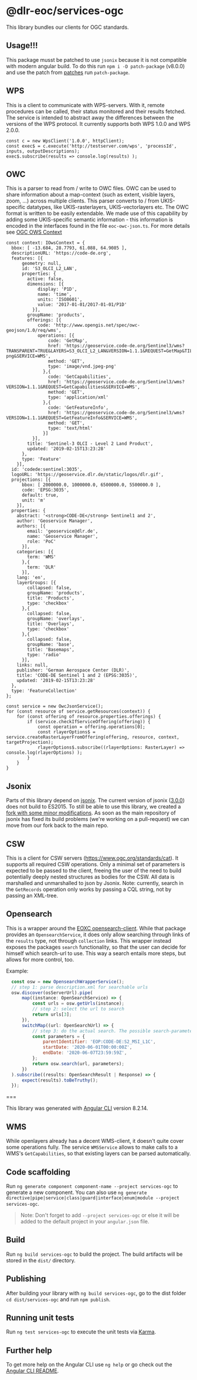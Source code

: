 # @dlr-eoc/services-ogc

This library bundles our clients for OGC standards. 

## Usage!!!
This package musst be patched to use `jsonix` because it is not compatible with modern angular build.
To do this run `npm i -D patch-package` (v8.0.0) and use the patch from [patches](patches\jsonix+3.0.0.patch) run `patch-package`.

## WPS
This is a client to communicate with WPS-servers. With it, remote procedures can be called, their status monitored and their results fetched.
The service is intended to abstract away the differences between the versions of the WPS protocol. It currently supports both WPS 1.0.0 and WPS 2.0.0.

```
const c = new WpsClient('1.0.0', httpClient);
const exec$ = c.execute('http://testserver.com/wps', 'processId', inputs, outputDescriptions);
exec$.subscribe(results => console.log(results) );
```

## OWC
This is a parser to read from / write to OWC files. OWC can be used to share information about a map-context (such as extent, visible layers, zoom, ...) across multiple clients.
This parser converts to / from UKIS-specific datatypes, like UKIS-rasterlayers, UKIS-vectorlayers etc.
The OWC format is written to be easily extendable. We made use of this capability by adding some UKIS-specific semantic information - this information is encoded in the interfaces found in the file `eoc-owc-json.ts`. For more details see [OGC OWS Context](src/lib/owc/README.md)


```
const context: IOwsContext = {
  bbox: [ -13.684, 28.7793, 61.088, 64.9085 ],
  descriptionURL: 'https://code-de.org',
  features: [{
      geometry: null,
      id: 'S3_OLCI_L2_LAN',
      properties: {
        active: false,
        dimensions: [{
            display: 'P1D',
            name: 'time',
            units: 'ISO8601',
            value: '2017-01-01/2017-01-01/P1D'
          }],
        groupName: 'products',
        offerings: [{
            code: 'http://www.opengis.net/spec/owc-geojson/1.0/req/wms',
            operations: [{
                code: 'GetMap',
                href: 'https://geoservice.code-de.org/Sentinel3/wms?TRANSPARENT=TRUE&LAYERS=S3_OLCI_L2_LAN&VERSION=1.1.1&REQUEST=GetMap&TILED=True&FORMAT=image%2Fvnd.jpeg-png&SERVICE=WMS',
                method: 'GET',
                type: 'image/vnd.jpeg-png'
              },{
                code: 'GetCapabilities',
                href: 'https://geoservice.code-de.org/Sentinel3/wms?VERSION=1.1.1&REQUEST=GetCapabilities&SERVICE=WMS',
                method: 'GET',
                type: 'application/xml'
              },{
                code: 'GetFeatureInfo',
                href: 'https://geoservice.code-de.org/Sentinel3/wms?VERSION=1.1.1&REQUEST=GetFeatureInfo&SERVICE=WMS',
                method: 'GET',
                type: 'text/html'
              }]
          }],
        title: 'Sentinel-3 OLCI - Level 2 Land Product',
        updated: '2019-02-15T13:23:28'
      },
      type: 'Feature'
    }],
  id: 'codede:sentinel:3035',
  logoURL: 'https://geoservice.dlr.de/static/logos/dlr.gif',
  projections: [{
      bbox: [ 2000000.0, 1000000.0, 6500000.0, 5500000.0 ],
      code: 'EPSG:3035',
      default: true,
      unit: 'm'
    }],
  properties: {
    abstract: '<strong>CODE-DE</strong> Sentinel1 and 2',
    author: 'Geoservice Manager',
    authors: [{
        email: 'geoservice@dlr.de',
        name: 'Geoservice Manager',
        role: 'PoC'
      }],
    categories: [{
        term: 'WMS'
      },{
        term: 'DLR'
      }],
    lang: 'en',
    layerGroups: [{
        collapsed: false,
        groupName: 'products',
        title: 'Products',
        type: 'checkbox'
      },{
        collapsed: false,
        groupName: 'overlays',
        title: 'Overlays',
        type: 'checkbox'
      },{
        collapsed: false,
        groupName: 'base',
        title: 'Basemaps',
        type: 'radio'
      }],
    links: null,
    publisher: 'German Aerospace Center (DLR)',
    title: 'CODE-DE Sentinel 1 and 2 (EPSG:3035)',
    updated: '2019-02-15T13:23:28'
  },
  type: 'FeatureCollection'
};

const service = new OwcJsonService();
for (const resource of service.getResources(context)) {
    for (const offering of resource.properties.offerings) {
        if (service.checkIfServiceOffering(offering)) {
            const operation = offering.operations[0];
            const rlayerOptions$ = service.createRasterLayerFromOffering(offering, resource, context, targetProjection);
            rlayerOptions$.subscribe((rlayerOptions: RasterLayer) => console.log(rlayerOptions) );
        }
    }
}
```


## Jsonix
Parts of this library depend on [jsonix](https://github.com/highsource/jsonix). The current version of jsonix ([3.0.0](https://github.com/highsource/jsonix/releases/tag/3.0.0)) does not build to ES2015. To still be able to use this library, we created a [fork with some minor modifications](https://github.com/MichaelLangbein/jsonix). As soon as the main repository of jsonix has fixed its build problems (we're working on a pull-request) we can move from our fork back to the main repo.  



## CSW
This is a client for CSW servers (https://www.ogc.org/standards/cat). It supports all required CSW operations.
Only a minimal set of parameters is expected to be passed to the client, freeing the user of the need to build potentially deeply nested structures as bodies for the CSW.
All data is marshalled and unmarshalled to json by Jsonix.
Note: currently, search in the `GetRecords` operation only works by passing a CQL string, not by passing an XML-tree.

## Opensearch
This is a wrapper around the [EOXC opensearch-client](https://www.npmjs.com/package/opensearch-browser). While that package provides an `OpensearchService`, it does only allow searching through links of the `results` type, not through `collection` links. This wrapper instead exposes the packages `search` functionality, so that the user can decide for himself which search-url to use. This way a search entails more steps, but allows for more control, too.

Example:
```js
  const osw = new OpensearchWrapperService();
  // step 1: parse description.xml for searchable urls
  osw.discover(osServerUrl).pipe(
      map((instance: OpenSearchService) => {
          const urls = osw.getUrls(instance);
          // step 2: select the url to search
          return urls[3];
      }),
      switchMap((url: OpenSearchUrl) => {
          // step 3: do the actual search. The possible search-parameters are described in the `URL` object.
          const parameters = {
              parentIdentifier: 'EOP:CODE-DE:S2_MSI_L1C',
              startDate: '2020-06-01T00:00:00Z',
              endDate: '2020-06-07T23:59:59Z',
          };
          return osw.search(url, parameters);
      })
  ).subscribe((results: OpenSearchResult | Response) => {
      expect(results).toBeTruthy();
  });
```



===

This library was generated with [Angular CLI](https://github.com/angular/angular-cli) version 8.2.14.


## WMS
While openlayers already has a decent WMS-client, it doesn't quite cover some operations fully. The service `WMSService` allows to make calls to a WMS's `GetCapabilities`, so that existing layers can be parsed automatically.

## Code scaffolding

Run `ng generate component component-name --project services-ogc` to generate a new component. You can also use `ng generate directive|pipe|service|class|guard|interface|enum|module --project services-ogc`.
> Note: Don't forget to add `--project services-ogc` or else it will be added to the default project in your `angular.json` file. 

## Build

Run `ng build services-ogc` to build the project. The build artifacts will be stored in the `dist/` directory.

## Publishing

After building your library with `ng build services-ogc`, go to the dist folder `cd dist/services-ogc` and run `npm publish`.

## Running unit tests

Run `ng test services-ogc` to execute the unit tests via [Karma](https://karma-runner.github.io).

## Further help

To get more help on the Angular CLI use `ng help` or go check out the [Angular CLI README](https://github.com/angular/angular-cli/blob/master/README.md).
